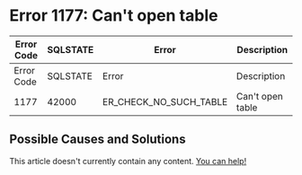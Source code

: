 
# Error 1177: Can't open table


| Error Code | SQLSTATE | Error | Description |
| --- | --- | --- | --- |
| Error Code | SQLSTATE | Error | Description |
| 1177 | 42000 | ER_CHECK_NO_SUCH_TABLE | Can't open table |




## Possible Causes and Solutions


This article doesn't currently contain any content. [You can help!](/en/writing-and-editing-knowledge-base-articles/)

